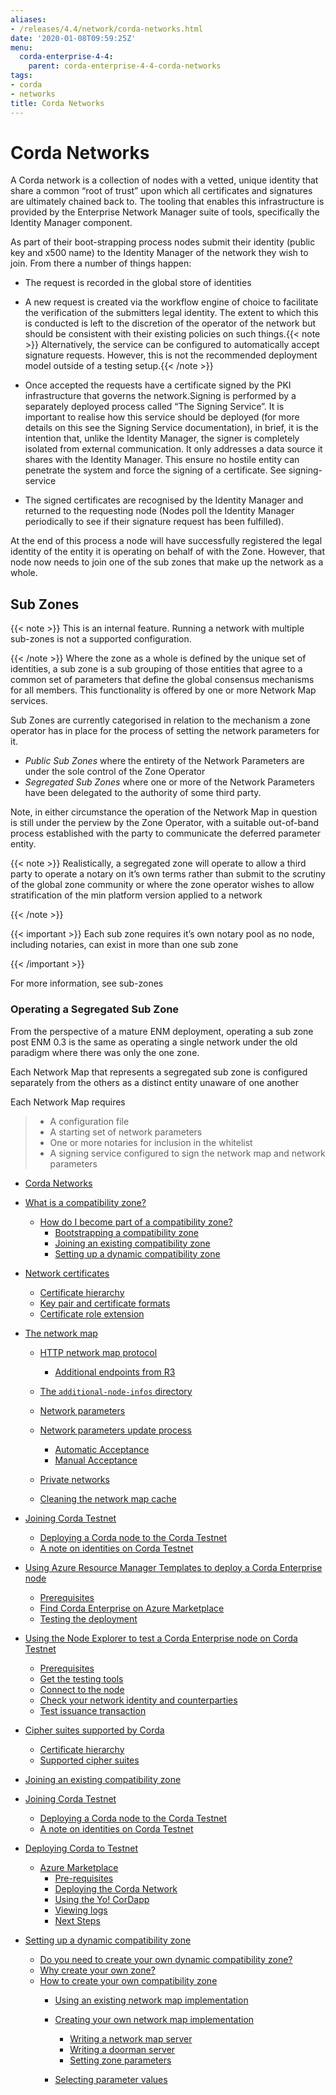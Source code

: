 ```yaml
---
aliases:
- /releases/4.4/network/corda-networks.html
date: '2020-01-08T09:59:25Z'
menu:
  corda-enterprise-4-4:
    parent: corda-enterprise-4-4-corda-networks
tags:
- corda
- networks
title: Corda Networks
---
```



# Corda Networks

A Corda network is a collection of nodes with a vetted, unique identity that share a common “root of trust”
upon which all certificates and signatures are ultimately chained back to. The tooling that enables this infrastructure
is provided by the Enterprise Network Manager suite of tools, specifically the Identity Manager component.

As part of their boot-strapping process nodes submit their identity (public key and x500 name) to the Identity Manager
of the network they wish to join. From there a number of things happen:


* The request is recorded in the global store of identities
* A new request is created via the workflow engine of choice to facilitate the verification of the submitters legal
identity. The extent to which this is conducted is left to the discretion of the operator of the network but
should be consistent with their existing policies on such things.{{< note >}}
Alternatively, the service can be configured to automatically accept signature requests. However, this is
not the recommended deployment model outside of a testing setup.{{< /note >}}

* Once accepted the requests have a certificate signed by the PKI infrastructure that governs the network.Signing is performed by a separately deployed process called “The Signing Service”. It is important to realise how
this service should be deployed (for more details on this see the Signing Service documentation), in brief, it is the
intention that, unlike the Identity Manager, the signer is completely isolated from external communication. It only
addresses a data source it shares with the Identity Manager. This ensure no hostile entity can penetrate the system
and force the signing of a certificate. See signing-service
* The signed certificates are recognised by the Identity Manager and returned to the requesting node (Nodes poll the
Identity Manager periodically to see if their signature request has been fulfilled).

At the end of this process a node will have successfully registered the legal identity of the entity it is operating
on behalf of with the Zone. However, that node now needs to join one of the sub zones that make up the network as a
whole.


## Sub Zones

{{< note >}}
This is an internal feature. Running a network with multiple sub-zones is not a supported configuration.

{{< /note >}}
Where the zone as a whole is defined by the unique set of identities, a sub zone is a sub grouping of those entities
that agree to a common set of parameters that define the global consensus mechanisms for all members. This functionality
is offered by one or more Network Map services.

Sub Zones are currently categorised in relation to the mechanism a zone operator has in place for the process of
setting the network parameters for it.


* *Public Sub Zones* where the entirety of the Network Parameters are under the sole control of the Zone Operator
* *Segregated Sub Zones* where one or more of the Network Parameters have been delegated to the authority of some
third party.

Note, in either circumstance the operation of the Network Map in question is still under the perview by the Zone
Operator, with a suitable out-of-band process established with the party to communicate the deferred parameter
entity.

{{< note >}}
Realistically, a segregated zone will operate to allow a third party to operate a notary on it’s own
terms rather than submit to the scrutiny of the global zone community or where the zone operator wishes to allow
stratification of the min platform version applied to a network

{{< /note >}}

{{< important >}}
Each sub zone requires it’s own notary pool as no node, including notaries, can exist in more than
one sub zone


{{< /important >}}

For more information, see sub-zones


### Operating a Segregated Sub Zone

From the perspective of a mature ENM deployment, operating a sub zone post ENM 0.3 is the same as operating a single
network under the old paradigm where there was only the one zone.

Each Network Map that represents a segregated sub zone is configured separately from the others as a distinct entity
unaware of one another

Each Network Map requires

> 
> 
> * A configuration file
> * A starting set of network parameters
> * One or more notaries for inclusion in the whitelist
> * A signing service configured to sign the network map and network parameters




* [Corda Networks](.md)
* [What is a compatibility zone?](compatibility-zones.md)
    * [How do I become part of a compatibility zone?](compatibility-zones.md#how-do-i-become-part-of-a-compatibility-zone)
        * [Bootstrapping a compatibility zone](compatibility-zones.md#bootstrapping-a-compatibility-zone)
        * [Joining an existing compatibility zone](compatibility-zones.md#joining-an-existing-compatibility-zone)
        * [Setting up a dynamic compatibility zone](compatibility-zones.md#setting-up-a-dynamic-compatibility-zone)




* [Network certificates](permissioning.md)
    * [Certificate hierarchy](permissioning.md#certificate-hierarchy)
    * [Key pair and certificate formats](permissioning.md#key-pair-and-certificate-formats)
    * [Certificate role extension](permissioning.md#certificate-role-extension)


* [The network map](network-map.md)
    * [HTTP network map protocol](network-map.md#http-network-map-protocol)
        * [Additional endpoints from R3](network-map.md#additional-endpoints-from-r3)


    * [The `additional-node-infos` directory](network-map.md#the-additional-node-infos-directory)
    * [Network parameters](network-map.md#network-parameters)
    * [Network parameters update process](network-map.md#network-parameters-update-process)
        * [Automatic Acceptance](network-map.md#automatic-acceptance)
        * [Manual Acceptance](network-map.md#manual-acceptance)


    * [Private networks](network-map.md#private-networks)
    * [Cleaning the network map cache](network-map.md#cleaning-the-network-map-cache)


* [Joining Corda Testnet](corda-testnet-intro.md)
    * [Deploying a Corda node to the Corda Testnet](corda-testnet-intro.md#deploying-a-corda-node-to-the-corda-testnet)
    * [A note on identities on Corda Testnet](corda-testnet-intro.md#a-note-on-identities-on-corda-testnet)


* [Using Azure Resource Manager Templates to deploy a Corda Enterprise node](azure-template-guide.md)
    * [Prerequisites](azure-template-guide.md#prerequisites)
    * [Find Corda Enterprise on Azure Marketplace](azure-template-guide.md#find-corda-enterprise-on-azure-marketplace)
    * [Testing the deployment](azure-template-guide.md#testing-the-deployment)


* [Using the Node Explorer to test a Corda Enterprise node on Corda Testnet](testnet-explorer.md)
    * [Prerequisites](testnet-explorer.md#prerequisites)
    * [Get the testing tools](testnet-explorer.md#get-the-testing-tools)
    * [Connect to the node](testnet-explorer.md#connect-to-the-node)
    * [Check your network identity and counterparties](testnet-explorer.md#check-your-network-identity-and-counterparties)
    * [Test issuance transaction](testnet-explorer.md#test-issuance-transaction)


* [Cipher suites supported by Corda](cipher-suites.md)
    * [Certificate hierarchy](cipher-suites.md#certificate-hierarchy)
    * [Supported cipher suites](cipher-suites.md#supported-cipher-suites)


* [Joining an existing compatibility zone](joining-a-compatibility-zone.md)
* [Joining Corda Testnet](corda-testnet-intro.md)
    * [Deploying a Corda node to the Corda Testnet](corda-testnet-intro.md#deploying-a-corda-node-to-the-corda-testnet)
    * [A note on identities on Corda Testnet](corda-testnet-intro.md#a-note-on-identities-on-corda-testnet)


* [Deploying Corda to Testnet](deploy-to-testnet-index.md)
    * [Azure Marketplace](azure-vm.md)
        * [Pre-requisites](azure-vm.md#pre-requisites)
        * [Deploying the Corda Network](azure-vm.md#deploying-the-corda-network)
        * [Using the Yo! CorDapp](azure-vm.md#using-the-yo-cordapp)
        * [Viewing logs](azure-vm.md#viewing-logs)
        * [Next Steps](azure-vm.md#next-steps)




* [Setting up a dynamic compatibility zone](setting-up-a-dynamic-compatibility-zone.md)
    * [Do you need to create your own dynamic compatibility zone?](setting-up-a-dynamic-compatibility-zone.md#do-you-need-to-create-your-own-dynamic-compatibility-zone)
    * [Why create your own zone?](setting-up-a-dynamic-compatibility-zone.md#why-create-your-own-zone)
    * [How to create your own compatibility zone](setting-up-a-dynamic-compatibility-zone.md#how-to-create-your-own-compatibility-zone)
        * [Using an existing network map implementation](setting-up-a-dynamic-compatibility-zone.md#using-an-existing-network-map-implementation)
        * [Creating your own network map implementation](setting-up-a-dynamic-compatibility-zone.md#creating-your-own-network-map-implementation)
            * [Writing a network map server](setting-up-a-dynamic-compatibility-zone.md#writing-a-network-map-server)
            * [Writing a doorman server](setting-up-a-dynamic-compatibility-zone.md#writing-a-doorman-server)
            * [Setting zone parameters](setting-up-a-dynamic-compatibility-zone.md#setting-zone-parameters)


        * [Selecting parameter values](setting-up-a-dynamic-compatibility-zone.md#selecting-parameter-values)







